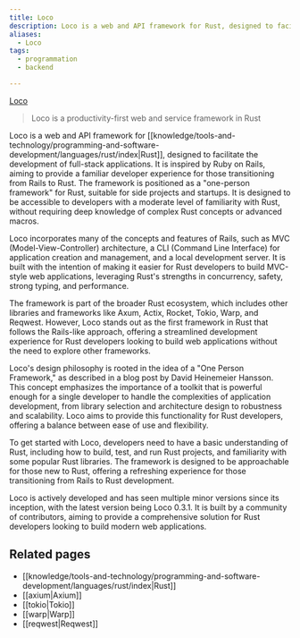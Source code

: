 ```yaml
---
title: Loco
description: Loco is a web and API framework for Rust, designed to facilitate the development of full-stack applications. It is inspired by Ruby on Rails, aiming to provide a familiar developer experience for those transitioning from Rails to Rust. The framework is positioned as a "one-person framework" for Rust, suitable for side projects and startups. It is designed to be accessible to developers with a moderate level of familiarity with Rust, without requiring deep knowledge of complex Rust concepts or advanced macros.
aliases:
  - Loco
tags:
  - programmation
  - backend

---
```



[Loco](https://loco.rs)
> Loco is a productivity-first web and service framework in Rust

Loco is a web and API framework for [[knowledge/tools-and-technology/programming-and-software-development/languages/rust/index|Rust]], designed to facilitate the development of full-stack applications. It is inspired by Ruby on Rails, aiming to provide a familiar developer experience for those transitioning from Rails to Rust. The framework is positioned as a "one-person framework" for Rust, suitable for side projects and startups. It is designed to be accessible to developers with a moderate level of familiarity with Rust, without requiring deep knowledge of complex Rust concepts or advanced macros.

Loco incorporates many of the concepts and features of Rails, such as MVC (Model-View-Controller) architecture, a CLI (Command Line Interface) for application creation and management, and a local development server. It is built with the intention of making it easier for Rust developers to build MVC-style web applications, leveraging Rust's strengths in concurrency, safety, strong typing, and performance.

The framework is part of the broader Rust ecosystem, which includes other libraries and frameworks like Axum, Actix, Rocket, Tokio, Warp, and Reqwest. However, Loco stands out as the first framework in Rust that follows the Rails-like approach, offering a streamlined development experience for Rust developers looking to build web applications without the need to explore other frameworks.

Loco's design philosophy is rooted in the idea of a "One Person Framework," as described in a blog post by David Heinemeier Hansson. This concept emphasizes the importance of a toolkit that is powerful enough for a single developer to handle the complexities of application development, from library selection and architecture design to robustness and scalability. Loco aims to provide this functionality for Rust developers, offering a balance between ease of use and flexibility.

To get started with Loco, developers need to have a basic understanding of Rust, including how to build, test, and run Rust projects, and familiarity with some popular Rust libraries. The framework is designed to be approachable for those new to Rust, offering a refreshing experience for those transitioning from Rails to Rust development.

Loco is actively developed and has seen multiple minor versions since its inception, with the latest version being Loco 0.3.1. It is built by a community of contributors, aiming to provide a comprehensive solution for Rust developers looking to build modern web applications.

## Related pages

- [[knowledge/tools-and-technology/programming-and-software-development/languages/rust/index|Rust]]
- [[axium|Axium]]
- [[tokio|Tokio]]
- [[warp|Warp]]
- [[reqwest|Reqwest]] 